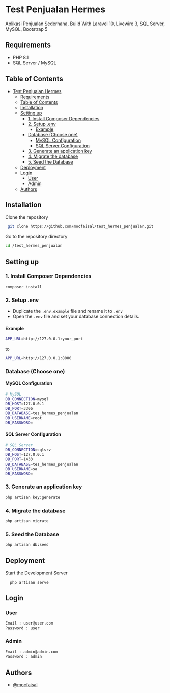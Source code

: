 
# Test Penjualan Hermes

Aplikasi Penjualan Sederhana, Build With Laravel 10, Livewire 3, SQL Server, MySQL, Bootstrap 5

## Requirements

- PHP 8.1
- SQL Server / MySQL

## Table of Contents

- [Test Penjualan Hermes](#test-penjualan-hermes)
  - [Requirements](#requirements)
  - [Table of Contents](#table-of-contents)
  - [Installation](#installation)
  - [Setting up](#setting-up)
    - [1. Install Composer Dependencies](#1-install-composer-dependencies)
    - [2. Setup .env](#2-setup-env)
      - [Example](#example)
    - [Database (Choose one)](#database-choose-one)
      - [MySQL Configuration](#mysql-configuration)
      - [SQL Server Configuration](#sql-server-configuration)
    - [3. Generate an application key](#3-generate-an-application-key)
    - [4. Migrate the database](#4-migrate-the-database)
    - [5. Seed the Database](#5-seed-the-database)
  - [Deployment](#deployment)
  - [Login](#login)
    - [User](#user)
    - [Admin](#admin)
  - [Authors](#authors)

## Installation

Clone the repository

```bash
 git clone https://github.com/mocfaisal/test_hermes_penjualan.git
```

Go to the repository directory

```bash
cd /test_hermes_penjualan
```

## Setting up

### 1. Install Composer Dependencies

```bash
composer install
```

### 2. Setup .env

- Duplicate the `.env.example` file and rename it to `.env`
- Open the `.env` file and set your database connection details.

#### Example

```bash
APP_URL=http://127.0.0.1:your_port
```

to

```bash
APP_URL=http://127.0.0.1:8000
```

### Database (Choose one)

#### MySQL Configuration

```bash
# MySQL
DB_CONNECTION=mysql
DB_HOST=127.0.0.1
DB_PORT=3306
DB_DATABASE=tes_hermes_penjualan
DB_USERNAME=root
DB_PASSWORD=
```

#### SQL Server Configuration

```bash
# SQL Server
DB_CONNECTION=sqlsrv
DB_HOST=127.0.0.1
DB_PORT=1433
DB_DATABASE=tes_hermes_penjualan
DB_USERNAME=sa
DB_PASSWORD=
```

### 3. Generate an application key

```bash
php artisan key:generate
```

### 4. Migrate the database

```bash
php artisan migrate
```

### 5. Seed the Database

```bash
php artisan db:seed
```

## Deployment

Start the Development Server

```bash
  php artisan serve
```

## Login

### User

```bash
Email : user@user.com
Password : user
```

### Admin

```bash
Email : admin@admin.com
Password : admin
```

## Authors

- [@mocfaisal](https://github.com/mocfaisal/)
